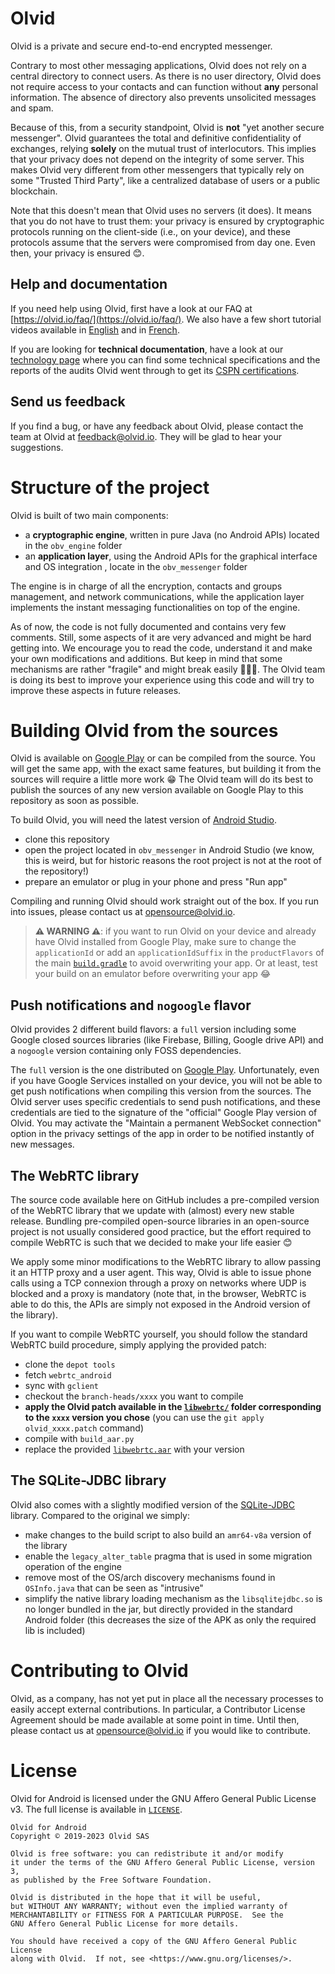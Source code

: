 # Olvid

Olvid is a private and secure end-to-end encrypted messenger.

Contrary to most other messaging applications, Olvid does not rely on a central directory to connect users. As there is no user directory, Olvid does not require access to your contacts and can function without **any** personal information. The absence of directory also prevents unsolicited messages and spam.

Because of this, from a security standpoint, Olvid is **not** "yet another secure messenger". Olvid guarantees the total and definitive confidentiality of exchanges, relying **solely** on the mutual trust of interlocutors. This implies that your privacy does not depend on the integrity of some server. This makes Olvid very different from other messengers that typically rely on some "Trusted Third Party", like a centralized database of users or a public blockchain.

Note that this doesn't mean that Olvid uses no servers (it does). It means that you do not have to trust them: your privacy is ensured by cryptographic protocols running on the client-side (i.e., on your device), and these protocols assume that the servers were compromised from day one. Even then, your privacy is ensured 😊.


## Help and documentation

If you need help using Olvid, first have a look at our FAQ at [https://olvid.io/faq/](https://olvid.io/faq/). We also have a few short tutorial videos available in [English](https://www.youtube.com/channel/UCO8UuhbgCyVSTRi4QEschqA) and in [French](https://www.youtube.com/channel/UC6aLiDb04Rfh4MoqDpJoLeg).

If you are looking for **technical documentation**, have a look at our [technology page](https://olvid.io/technology/) where you can find some technical specifications and the reports of the audits Olvid went through to get its [CSPN certifications](https://www.ssi.gouv.fr/entreprise/produits-certifies/produits-certifies-cspn/#type_13).


## Send us feedback

If you find a bug, or have any feedback about Olvid, please contact the team at Olvid at [feedback@olvid.io](mailto:feedback@olvid.io). They will be glad to hear your suggestions.




# Structure of the project

Olvid is built of two main components:
- a **cryptographic engine**, written in pure Java (no Android APIs) located in the `obv_engine` folder
- an **application layer**, using the Android APIs for the graphical interface and OS integration , locate in the `obv_messenger` folder

The engine is in charge of all the encryption, contacts and groups management, and network communications, while the application layer implements the instant messaging functionalities on top of the engine.

As of now, the code is not fully documented and contains very few comments. Still, some aspects of it are very advanced and might be hard getting into. We encourage you to read the code, understand it and make your own modifications and additions. But keep in mind that some mechanisms are rather "fragile" and might break easily 🥚🥚🥚. The Olvid team is doing its best to improve your experience using this code and will try to improve these aspects in future releases.




# Building Olvid from the sources

Olvid is available on [Google Play](https://play.google.com/store/apps/details?id=io.olvid.messenger) or can be compiled from the source. You will get the same app, with the exact same features, but building it from the sources will require a little more work 😁 The Olvid team will do its best to publish the sources of any new version available on Google Play to this repository as soon as possible.

To build Olvid, you will need the latest version of [Android Studio](https://developer.android.com/studio).

- clone this repository
- open the project located in `obv_messenger` in Android Studio (we know, this is weird, but for historic reasons the root project is not at the root of the repository!)
- prepare an emulator or plug in your phone and press "Run app"
  
Compiling and running Olvid should work straight out of the box. If you run into issues, please contact us at [opensource@olvid.io](mailto:opensource@olvid.io).
  
> **⚠ WARNING ⚠**: if you want to run Olvid on your device and already have Olvid installed from Google Play,
> make sure to change the `applicationId` or add an `applicationIdSuffix` in the `productFlavors` 
> of the main [`build.gradle`](obv_messenger/app/build.gradle) to 
> avoid overwriting your app. Or at least, test your build on an emulator before overwriting your app 😂


## Push notifications and `nogoogle` flavor

Olvid provides 2 different build flavors: a `full` version including some Google closed sources libraries (like Firebase, Billing, Google drive API) and a `nogoogle` version containing only FOSS dependencies.

The `full` version is the one distributed on [Google Play](https://play.google.com/store/apps/details?id=io.olvid.messenger). Unfortunately, even if you have Google Services installed on your device, you will not be able to get push notifications when compiling this version from the sources. The Olvid server uses specific credentials to send push notifications, and these credentials are tied to the signature of the "official" Google Play version of Olvid. You may activate the "Maintain a permanent WebSocket connection" option in the privacy settings of the app in order to be notified instantly of new messages.


## The WebRTC library

The source code available here on GitHub includes a pre-compiled version of the WebRTC library that we update with (almost) every new stable release. Bundling pre-compiled open-source libraries in an open-source project is not usually considered good practice, but the effort required to compile WebRTC is such that we decided to make your life easier 😊

We apply some minor modifications to the WebRTC library to allow passing it an HTTP proxy and a user agent. This way, Olvid is able to issue phone calls using a TCP connexion through a proxy on networks where UDP is blocked and a proxy is mandatory (note that, in the browser, WebRTC is able to do this, the APIs are simply not exposed in the Android version of the library).

If you want to compile WebRTC yourself, you should follow the standard WebRTC build procedure, simply applying the provided patch:

- clone the `depot tools`
- fetch `webrtc_android`
- sync with `gclient`
- checkout the `branch-heads/xxxx` you want to compile
- **apply the Olvid patch available in the [`libwebrtc/`](obv_messenger/libwebrtc/) folder corresponding to the `xxxx` version you chose** (you can use the `git apply olvid_xxxx.patch` command)
- compile with `build_aar.py`
- replace the provided [`libwebrtc.aar`](obv_messenger/libwebrtc/libwebrtc.aar) with your version


## The SQLite-JDBC library

Olvid also comes with a slightly modified version of the [SQLite-JDBC](https://github.com/xerial/sqlite-jdbc) library. Compared to the original we simply:

- make changes to the build script to also build an `amr64-v8a` version of the library
- enable the `legacy_alter_table` pragma that is used in some migration operation of the engine
- remove most of the OS/arch discovery mechanisms found in `OSInfo.java` that can be seen as "intrusive"
- simplify the native library loading mechanism as the `libsqlitejdbc.so` is no longer bundled in the jar, but directly provided in the standard Android folder (this decreases the size of the APK as only the required lib is included)




# Contributing to Olvid

Olvid, as a company, has not yet put in place all the necessary processes to easily accept external contributions. In particular, a Contributor License Agreement should be made available at some point in time. Until then, please contact us at [opensource@olvid.io](mailto:opensource@olvid.io) if you would like to contribute. 




# License

Olvid for Android is licensed under the GNU Affero General Public License v3. The full license is available in [`LICENSE`](LICENSE).


    Olvid for Android
    Copyright © 2019-2023 Olvid SAS
    
    Olvid is free software: you can redistribute it and/or modify
    it under the terms of the GNU Affero General Public License, version 3,
    as published by the Free Software Foundation.
    
    Olvid is distributed in the hope that it will be useful,
    but WITHOUT ANY WARRANTY; without even the implied warranty of
    MERCHANTABILITY or FITNESS FOR A PARTICULAR PURPOSE.  See the
    GNU Affero General Public License for more details.
    
    You should have received a copy of the GNU Affero General Public License
    along with Olvid.  If not, see <https://www.gnu.org/licenses/>.
